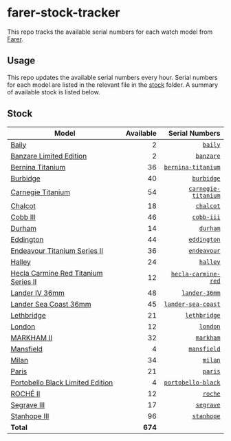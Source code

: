 # farer-stock-tracker

This repo tracks the available serial numbers for each watch model from [Farer](https://farer.com).

## Usage

This repo updates the available serial numbers every hour. Serial numbers for each model are listed in the relevant file in the [stock](./stock) folder. A summary of available stock is listed below.

## Stock

| Model | Available | Serial Numbers |
| ----- | --------: | -------------: |
| [Baily](https://usd.farer.com/products/baily) | 2 | [`baily`](./stock/baily) |
| [Banzare Limited Edition](https://usd.farer.com/products/banzare) | 2 | [`banzare`](./stock/banzare) |
| [Bernina Titanium](https://usd.farer.com/products/bernina-titanium) | 36 | [`bernina-titanium`](./stock/bernina-titanium) |
| [Burbidge](https://usd.farer.com/products/burbidge) | 40 | [`burbidge`](./stock/burbidge) |
| [Carnegie Titanium](https://usd.farer.com/products/carnegie-titanium) | 54 | [`carnegie-titanium`](./stock/carnegie-titanium) |
| [Chalcot](https://usd.farer.com/products/chalcot) | 18 | [`chalcot`](./stock/chalcot) |
| [Cobb III](https://usd.farer.com/products/cobb-iii) | 46 | [`cobb-iii`](./stock/cobb-iii) |
| [Durham](https://usd.farer.com/products/durham) | 14 | [`durham`](./stock/durham) |
| [Eddington](https://usd.farer.com/products/eddington) | 44 | [`eddington`](./stock/eddington) |
| [Endeavour Titanium Series II](https://usd.farer.com/products/endeavour) | 36 | [`endeavour`](./stock/endeavour) |
| [Halley](https://usd.farer.com/products/halley) | 24 | [`halley`](./stock/halley) |
| [Hecla Carmine Red Titanium Series II](https://usd.farer.com/products/hecla-carmine-red) | 12 | [`hecla-carmine-red`](./stock/hecla-carmine-red) |
| [Lander IV 36mm](https://usd.farer.com/products/lander-36mm) | 48 | [`lander-36mm`](./stock/lander-36mm) |
| [Lander Sea Coast 36mm](https://usd.farer.com/products/lander-sea-coast) | 45 | [`lander-sea-coast`](./stock/lander-sea-coast) |
| [Lethbridge](https://usd.farer.com/products/lethbridge) | 21 | [`lethbridge`](./stock/lethbridge) |
| [London](https://usd.farer.com/products/london) | 12 | [`london`](./stock/london) |
| [MARKHAM II](https://usd.farer.com/products/markham) | 32 | [`markham`](./stock/markham) |
| [Mansfield](https://usd.farer.com/products/mansfield) | 4 | [`mansfield`](./stock/mansfield) |
| [Milan](https://usd.farer.com/products/milan) | 34 | [`milan`](./stock/milan) |
| [Paris](https://usd.farer.com/products/paris) | 21 | [`paris`](./stock/paris) |
| [Portobello Black Limited Edition](https://usd.farer.com/products/portobello-black) | 4 | [`portobello-black`](./stock/portobello-black) |
| [ROCHÉ II](https://usd.farer.com/products/roche) | 12 | [`roche`](./stock/roche) |
| [Segrave III](https://usd.farer.com/products/segrave) | 17 | [`segrave`](./stock/segrave) |
| [Stanhope III](https://usd.farer.com/products/stanhope) | 96 | [`stanhope`](./stock/stanhope) |
| **Total** | **674** | |

